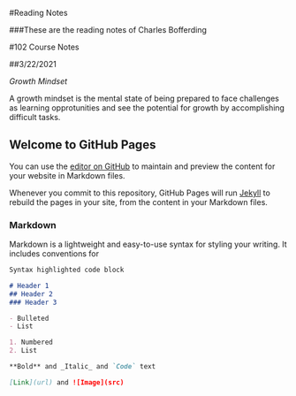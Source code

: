 #Reading Notes

###These are the reading notes of Charles Bofferding

#102 Course Notes

##3/22/2021

*Growth Mindset*

A growth mindset is the mental state of being prepared to face challenges as learning opprotunities and see the potential for growth by accomplishing difficult tasks.



## Welcome to GitHub Pages

You can use the [editor on GitHub](https://github.com/Charles-Bofferding/reading-notes/edit/main/README.md) to maintain and preview the content for your website in Markdown files.

Whenever you commit to this repository, GitHub Pages will run [Jekyll](https://jekyllrb.com/) to rebuild the pages in your site, from the content in your Markdown files.

### Markdown

Markdown is a lightweight and easy-to-use syntax for styling your writing. It includes conventions for

```markdown
Syntax highlighted code block

# Header 1
## Header 2
### Header 3

- Bulleted
- List

1. Numbered
2. List

**Bold** and _Italic_ and `Code` text

[Link](url) and ![Image](src)
```
